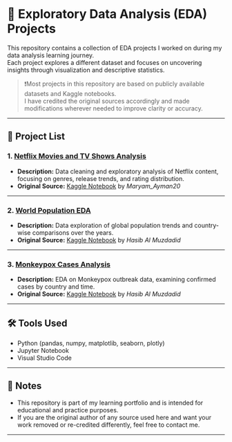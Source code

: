 # 🧪 Exploratory Data Analysis (EDA) Projects

This repository contains a collection of EDA projects I worked on during my data analysis learning journey.  
Each project explores a different dataset and focuses on uncovering insights through visualization and descriptive statistics.

> ❗Most projects in this repository are based on publicly available datasets and Kaggle notebooks.  
> I have credited the original sources accordingly and made modifications wherever needed to improve clarity or accuracy.

---

## 📁 Project List

### 1. [Netflix Movies and TV Shows Analysis](./1_netflix_analysis/)
- **Description:** Data cleaning and exploratory analysis of Netflix content, focusing on genres, release trends, and rating distribution.
- **Original Source:** [Kaggle Notebook](https://www.kaggle.com/code/maryamayman20/netflix-eda-cleaning-and-visualization/notebook) by *Maryam_Ayman20*

---

### 2. [World Population EDA](./2_world_population/)
- **Description:** Data exploration of global population trends and country-wise comparisons over the years.
- **Original Source:** [Kaggle Notebook](https://www.kaggle.com/code/hasibalmuzdadid/world-population-analysis) by *Hasib Al Muzdadid*

---

### 3. [Monkeypox Cases Analysis](./3_monkeypox/)
- **Description:** EDA on Monkeypox outbreak data, examining confirmed cases by country and time.
- **Original Source:** [Kaggle Notebook](https://www.kaggle.com/code/hasibalmuzdadid/monkeypox-analysis) by *Hasib Al Muzdadid*

---

## 🛠 Tools Used

- Python (pandas, numpy, matplotlib, seaborn, plotly)
- Jupyter Notebook
- Visual Studio Code

---

## 📌 Notes

- This repository is part of my learning portfolio and is intended for educational and practice purposes.
- If you are the original author of any source used here and want your work removed or re-credited differently, feel free to contact me.

---
